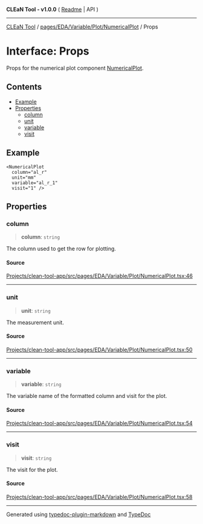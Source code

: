 **CLEaN Tool - v1.0.0** ( [Readme](../../../../../../README.md) \| API )

***

[CLEaN Tool](../../../../../../modules.md) / [pages/EDA/Variable/Plot/NumericalPlot](../README.md) / Props

# Interface: Props

Props for the numerical plot component [NumericalPlot](../functions/NumericalPlot.md).

## Contents

- [Example](Props.md#example)
- [Properties](Props.md#properties)
  - [column](Props.md#column)
  - [unit](Props.md#unit)
  - [variable](Props.md#variable)
  - [visit](Props.md#visit)

## Example

```tsx
<NumericalPlot
  column="al_r"
  unit="mm"
  variable="al_r_1"
  visit="1" />
```

## Properties

### column

> **column**: `string`

The column used to get the row for plotting.

#### Source

[Projects/clean-tool-app/src/pages/EDA/Variable/Plot/NumericalPlot.tsx:46](https://github.com/yuckyh/clean-tool-app/)

***

### unit

> **unit**: `string`

The measurement unit.

#### Source

[Projects/clean-tool-app/src/pages/EDA/Variable/Plot/NumericalPlot.tsx:50](https://github.com/yuckyh/clean-tool-app/)

***

### variable

> **variable**: `string`

The variable name of the formatted column and visit for the plot.

#### Source

[Projects/clean-tool-app/src/pages/EDA/Variable/Plot/NumericalPlot.tsx:54](https://github.com/yuckyh/clean-tool-app/)

***

### visit

> **visit**: `string`

The visit for the plot.

#### Source

[Projects/clean-tool-app/src/pages/EDA/Variable/Plot/NumericalPlot.tsx:58](https://github.com/yuckyh/clean-tool-app/)

***

Generated using [typedoc-plugin-markdown](https://www.npmjs.com/package/typedoc-plugin-markdown) and [TypeDoc](https://typedoc.org/)
